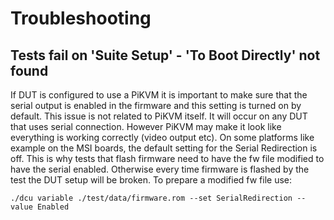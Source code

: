 <!--
SPDX-FileCopyrightText: 2024 3mdeb <contact@3mdeb.com>

SPDX-License-Identifier: Apache-2.0
-->

# Troubleshooting

## Tests fail on 'Suite Setup' - 'To Boot Directly' not found

If DUT is configured to use a PiKVM it is important to make sure that the serial
output is enabled in the firmware and this setting is turned on by default.
This issue is not related to PiKVM itself. It will occur on any DUT that uses
serial connection. However PiKVM may make it look like everything is working
correctly (video output etc). On some platforms like example on the MSI
boards, the default setting for the Serial Redirection is off. This is why
tests that flash firmware need to have the fw file modified to have the serial
enabled. Otherwise every time firmware is flashed by the test the DUT setup
will be broken. To prepare a modified fw file use:

```shell
./dcu variable ./test/data/firmware.rom --set SerialRedirection --value Enabled
```
